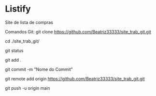 # Listify

Site de lista de compras 

Comandos Git:
git clone https://github.com/Beatriz33333/site_trab_git.git

cd ./site_trab_git/

git status

git add .

git commit -m "Nome do Commit"

git remote add origin https://github.com/Beatriz33333/site_trab_git.git

git push -u origin main
